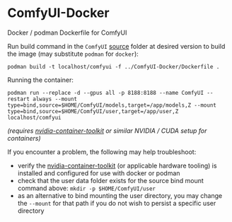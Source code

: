 # ComfyUI-Docker
Docker / podman Dockerfile for ComfyUI

Run build command in the `ComfyUI` [source](https://github.com/comfyanonymous/ComfyUI) folder at desired version to build the image (may substitute `podman` for `docker`):

`podman build -t localhost/comfyui -f ../ComfyUI-Docker/Dockerfile .`

Running the container:

`podman run --replace -d --gpus all -p 8188:8188 --name ComfyUI --restart always --mount type=bind,source=$HOME/ComfyUI/models,target=/app/models,Z --mount type=bind,source=$HOME/ComfyUI/user,target=/app/user,Z localhost/comfyui`

*(requires [nvidia-container-toolkit](https://docs.nvidia.com/ai-enterprise/deployment/rhel-with-kvm/latest/podman.html) or similar NVIDIA / CUDA setup for containers)*

If you encounter a problem, the following may help troubleshoot:
 - verify the [nvidia-container-toolkit](https://docs.nvidia.com/datacenter/cloud-native/container-toolkit/latest/install-guide.html) (or applicable hardware tooling) is installed and configured for use with docker or podman
 - check that the user data folder exists for the source bind mount command above: `mkdir -p $HOME/ComfyUI/user`
 - as an alternative to bind mounting the user directory, you may change the `--mount` for that path if you do not wish to persist a specific user directory
